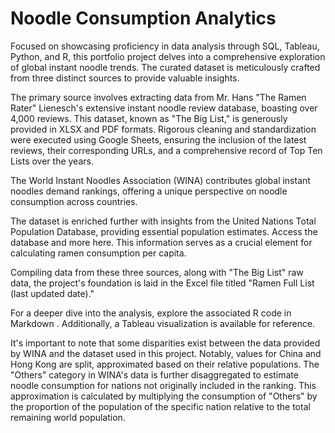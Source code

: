 # Noodle Consumption Analytics


Focused on showcasing proficiency in data analysis through SQL, Tableau, Python, and R, this portfolio project delves into a comprehensive exploration of global instant noodle trends. The curated dataset is meticulously crafted from three distinct sources to provide valuable insights.

The primary source involves extracting data from Mr. Hans "The Ramen Rater" Lienesch's extensive instant noodle review database, boasting over 4,000 reviews. This dataset, known as "The Big List," is generously provided in XLSX and PDF formats. Rigorous cleaning and standardization were executed using Google Sheets, ensuring the inclusion of the latest reviews, their corresponding URLs, and a comprehensive record of Top Ten Lists over the years.

The World Instant Noodles Association (WINA) contributes global instant noodles demand rankings, offering a unique perspective on noodle consumption across countries.

The dataset is enriched further with insights from the United Nations Total Population Database, providing essential population estimates. Access the database and more here. This information serves as a crucial element for calculating ramen consumption per capita.

Compiling data from these three sources, along with "The Big List" raw data, the project's foundation is laid in the Excel file titled "Ramen Full List (last updated date)."

For a deeper dive into the analysis, explore the associated R code in Markdown . Additionally, a Tableau visualization is available for reference.

It's important to note that some disparities exist between the data provided by WINA and the dataset used in this project. Notably, values for China and Hong Kong are split, approximated based on their relative populations. The "Others" category in WINA's data is further disaggregated to estimate noodle consumption for nations not originally included in the ranking. This approximation is calculated by multiplying the consumption of "Others" by the proportion of the population of the specific nation relative to the total remaining world population.
